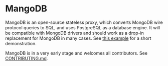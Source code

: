 # MangoDB

MangoDB is an open-source stateless proxy, which converts MongoDB wire protocol queries to SQL, and uses PostgreSQL as a database engine.
It will be compatible with MongoDB drivers and should work as a drop-in replacement for MongoDB in many cases.
See [this example](https://github.com/MangoDB-io/example) for a short demonstration.

MangoDB is in a very early stage and welcomes all contributors.
See [CONTRIBUTING.md](CONTRIBUTING.md).
